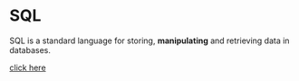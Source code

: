 # SQL

SQL is a standard language for storing, **manipulating** and retrieving data in databases.

[click here](/wiki/html)